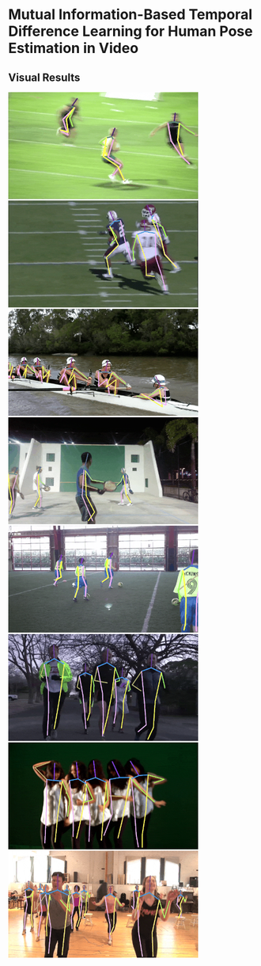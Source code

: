# Mutual Information-Based Temporal Difference Learning for Human Pose Estimation in Video
## Visual Results
<img src="docs/reshape3.gif" alt="result" style="zoom:60%;" /> <img src="docs/reshape4.gif" alt="result" style="zoom:60%;" />
<img src="docs/reshape5.gif" alt="result" style="zoom:60%;" /> <img src="docs/reshape6.gif" alt="result" style="zoom:60%;" /> 
<img src="docs/reshape7.gif" alt="result" style="zoom:60%;" /> <img src="docs/reshape8.gif" alt="result" style="zoom:60%;" />
<img src="docs/reshape9.gif" alt="result" style="zoom:60%;" /> <img src="docs/reshape11.gif" alt="result" style="zoom:60%;" />
